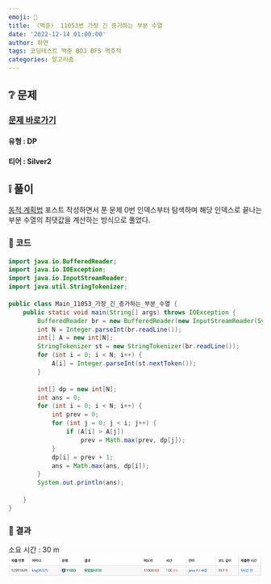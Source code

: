 ```yaml
---
emoji: 🐜
title: 〈백준〉 11053번 가장 긴 증가하는 부분 수열
date: '2022-12-14 01:00:00'
author: 하연
tags: 코딩테스트 백준 BOJ BFS 역추적
categories: 알고리즘
---
```


## ❔ 문제

### [문제 바로가기](https://www.acmicpc.net/problem/11053)

#### 유형 : DP

#### 티어 : Silver2

## ❕ 풀이

[동적 계획법](https://haayun.github.io/dynamic-programming/#11053-가장-긴-증가하는-부분-수열) 포스트 작성하면서 푼 문제
0번 인덱스부터 탐색하며 해당 인덱스로 끝나는 부분 수열의 최댓값을 계산하는 방식으로 풀었다.

### 👀 코드

```java
import java.io.BufferedReader;
import java.io.IOException;
import java.io.InputStreamReader;
import java.util.StringTokenizer;

public class Main_11053_가장_긴_증가하는_부분_수열 {
    public static void main(String[] args) throws IOException {
        BufferedReader br = new BufferedReader(new InputStreamReader(System.in));
        int N = Integer.parseInt(br.readLine());
        int[] A = new int[N];
        StringTokenizer st = new StringTokenizer(br.readLine());
        for (int i = 0; i < N; i++) {
            A[i] = Integer.parseInt(st.nextToken());
        }

        int[] dp = new int[N];
        int ans = 0;
        for (int i = 0; i < N; i++) {
            int prev = 0;
            for (int j = 0; j < i; j++) {
                if (A[i] > A[j])
                    prev = Math.max(prev, dp[j]);
            }
            dp[i] = prev + 1;
            ans = Math.max(ans, dp[i]);
        }
        System.out.println(ans);

    }
}

```

### 👣 결과

소요 시간 : 30 m
![11053](./result.png)

```toc

```
